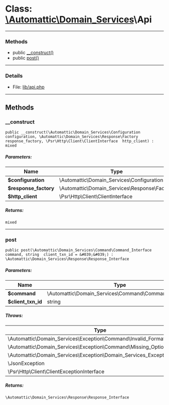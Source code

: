 # Class: [\Automattic](../namespaces/automattic.md)[\Domain_Services](../namespaces/automattic-domain-services.md)\Api

---

### Methods

* public [__construct()](#method___construct)
* public [post()](#method_post)

---

### Details

* File: [lib/api.php](../../lib/api.php)

---

## Methods

<a id="method___construct"></a>
### __construct

```
public __construct(\Automattic\Domain_Services\Configuration  configuration, \Automattic\Domain_Services\Response\Factory  response_factory, \Psr\Http\Client\ClientInterface  http_client) : mixed
```

##### Parameters:

| Name | Type | Default |
|------|------|---------|
| **$configuration** | \Automattic\Domain_Services\Configuration |  |
| **$response_factory** | \Automattic\Domain_Services\Response\Factory |  |
| **$http_client** | \Psr\Http\Client\ClientInterface |  |

##### Returns:

```
mixed
```

---

<a id="method_post"></a>
### post

```
public post(\Automattic\Domain_Services\Command\Command_Interface  command, string  client_txn_id = &#039;&#039;) : \Automattic\Domain_Services\Response\Response_Interface
```

##### Parameters:

| Name | Type | Default |
|------|------|---------|
| **$command** | \Automattic\Domain_Services\Command\Command_Interface |  |
| **$client_txn_id** | string | &#039;&#039; |

##### Throws:

| Type | Description |
|------|-------------|
| \Automattic\Domain_Services\Exception\Command\Invalid_Format_Exception |  |
| \Automattic\Domain_Services\Exception\Command\Missing_Option_Exception |  |
| \Automattic\Domain_Services\Exception\Domain_Services_Exception |  |
| \JsonException |  |
| \Psr\Http\Client\ClientExceptionInterface |  |

##### Returns:

```
\Automattic\Domain_Services\Response\Response_Interface
```
